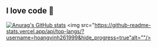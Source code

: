 ## I love code 👋

[![Anurag's GitHub stats](https://github-readme-stats.vercel.app/api?username=hoangvinh261999)](https://github.com/hoangvinh261999/github-readme-stats)
<img src="https://github-readme-stats.vercel.app/api/top-langs/?username=hoangvinh261999&hide_progress=true"alt=""/>
